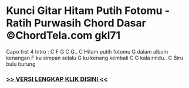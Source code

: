 
 # Kunci Gitar Hitam Putih Fotomu - Ratih Purwasih Chord Dasar ©ChordTela.com gkl71


Capo fret 4 Intro : C F G C G.. C Hitam putih fotomu G dalam album kenangan F ku simpan selalu G ku kenang kembali C G kala rindu.. C Biru bulu burung

###  <a href="https://shortlighzx.web.app?sq=Kunci Gitar Hitam Putih Fotomu - Ratih Purwasih Chord Dasar ©ChordTela.com"> >> VERSI LENGKAP KLIK DISINI << </a>
